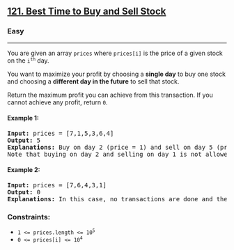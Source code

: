 ## [121. Best Time to Buy and Sell Stock](https://leetcode.com/problems/best-time-to-buy-and-sell-stock/)
### Easy
<hr/>
You are given an array <code>prices</code> where <code>prices[i]</code> is the price of a given stock on the <code>i<sup>th</sup></code> day.

You want to maximize your profit by choosing a <strong>single day</strong> to buy one stock and choosing a <strong>different day in the future</strong> to sell that stock.

Return <wn>the maximum profit you can achieve from this transaction</em>. If you cannot achieve any profit, return <code>0</code>.

#### Example 1:
<pre>
<strong>Input:</strong> prices = [7,1,5,3,6,4]
<strong>Output:</strong> 5
<strong>Explanations:</strong> Buy on day 2 (price = 1) and sell on day 5 (price = 6), profit = 6-1 = 5.
Note that buying on day 2 and selling on day 1 is not allowed because you must buy before you sell.
</pre>

#### Example 2:
<pre>
<strong>Input:</strong> prices = [7,6,4,3,1]
<strong>Output:</strong> 0
<strong>Explanations:</strong> In this case, no transactions are done and the max profit = 0.
</pre>

### Constraints:
<ul>
  <li><code>1 &lt;= prices.length &lt;= 10<sup>5</sup></code></li>
  <li><code>0 &lt;= prices[i] &lt;= 10<sup>4</sup></code></li>
</ul>
</div>
